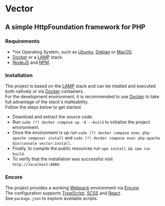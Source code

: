 # Vector

## A simple HttpFoundation framework for PHP

### Requirements

- *nix Operating System, such as [Ubuntu](https://www.ubuntu-it.org/), [Debian](https://www.debian.org/index.it.html) or [MacOS](https://www.apple.com/it/mac/).
- [Docker](https://www.docker.com/) or a [LAMP](https://it.wikipedia.org/wiki/LAMP) stack.
- [NodeJS](https://nodejs.org/en) and [NPM](https://www.npmjs.com/).

### Installation

The project is based on the [LAMP](https://it.wikipedia.org/wiki/LAMP) stack and can be intalled and executed both natively or via [Docker](https://www.docker.com/) containers.  
For the development environment, it is recommended to use [Docker](https://www.docker.com/) to take full advantage of the stack's malleability.  
Follow the steps below to get started.

- Download and extract the source code.
- Run `` sudo (?) docker compose up -d --build `` to initialize the project environment.
- Once the environment is up run `` sudo (?) docker compose exec php-apache composer install `` and `` sudo (?) docker compose exec php-apache bin/console vector:install ``.
- Finally, to compile the public resources run ` npm install && npm run build `.
- To verify that the installation was successful visit `http://localhost:8080`.

### Encore

The project provides a working [Webpack](https://webpack.js.org/) environment via [Encore](https://symfony.com/doc/current/frontend/encore/index.html).  
The configuration supports [TypeScript](https://www.typescriptlang.org/), [SCSS](https://sass-lang.com/) and [React](https://react.dev/).  
See `` package.json `` to explore available scripts.
